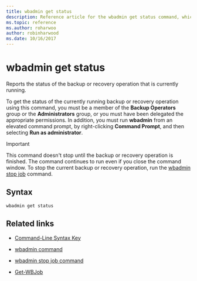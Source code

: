 ```yaml
---
title: wbadmin get status
description: Reference article for the wbadmin get status command, which reports the status of the backup or recovery operation that is currently running.
ms.topic: reference
ms.author: roharwoo
author: robinharwood
ms.date: 10/16/2017
---
```


# wbadmin get status

Reports the status of the backup or recovery operation that is currently running.

To get the status of the currently running backup or recovery operation using this command, you must be a member of the **Backup Operators** group or the **Administrators** group, or you must have been delegated the appropriate permissions. In addition, you must run **wbadmin** from an elevated command prompt, by right-clicking **Command Prompt**, and then selecting **Run as administrator**.

> [!IMPORTANT]
> This command doesn't stop until the backup or recovery operation is finished. The command continues to run even if you close the command window. To stop the current backup or recovery operation, run the [wbadmin stop job](wbadmin-stop-job.md) command.

## Syntax

```
wbadmin get status
```

## Related links

- [Command-Line Syntax Key](command-line-syntax-key.md)

- [wbadmin command](wbadmin.md)

- [wbadmin stop job command](wbadmin-stop-job.md)

- [Get-WBJob](/powershell/module/windowsserverbackup/get-wbjob)
